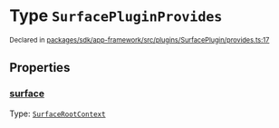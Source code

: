 # Type `SurfacePluginProvides`
<sub>Declared in [packages/sdk/app-framework/src/plugins/SurfacePlugin/provides.ts:17](https://github.com/dxos/dxos/blob/d2aae6ea4/packages/sdk/app-framework/src/plugins/SurfacePlugin/provides.ts#L17)</sub>




## Properties
### [surface](https://github.com/dxos/dxos/blob/d2aae6ea4/packages/sdk/app-framework/src/plugins/SurfacePlugin/provides.ts#L18)
Type: <code>[SurfaceRootContext](/api/@dxos/app-framework/types/SurfaceRootContext)</code>





